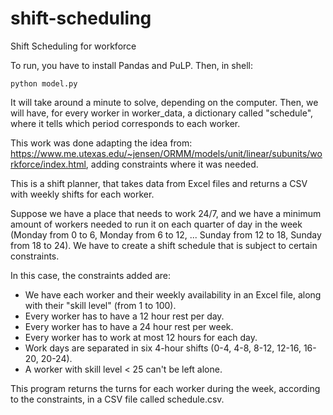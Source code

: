 # shift-scheduling
Shift Scheduling for workforce

To run, you have to install Pandas and PuLP.
Then, in shell:

    python model.py
    
It will take around a minute to solve, depending on the computer.
Then, we will have, for every worker in worker_data, a dictionary called "schedule", where it tells which period corresponds to each worker.

This work was done adapting the idea from: https://www.me.utexas.edu/~jensen/ORMM/models/unit/linear/subunits/workforce/index.html, adding constraints where it was needed.

This is a shift planner, that takes data from Excel files and returns a CSV with weekly shifts for each worker.

Suppose we have a place that needs to work 24/7, and we have a minimum amount of workers needed to run it on each quarter of day in the week (Monday from 0 to 6, Monday from 6 to 12, ... Sunday from 12 to 18, Sunday from 18 to 24).
We have to create a shift schedule that is subject to certain constraints.

In this case, the constraints added are:
* We have each worker and their weekly availability in an Excel file, along with their "skill level" (from 1 to 100).
* Every worker has to have a 12 hour rest per day.
* Every worker has to have a 24 hour rest per week.
* Every worker has to work at most 12 hours for each day.
* Work days are separated in six 4-hour shifts (0-4, 4-8, 8-12, 12-16, 16-20, 20-24).
* A worker with skill level < 25 can't be left alone.

This program returns the turns for each worker during the week, according to the constraints, in a CSV file called schedule.csv.
